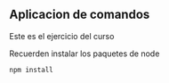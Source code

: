 ## Aplicacion de comandos

Este es el ejercicio del curso


Recuerden instalar los paquetes de node 

```
npm install
```